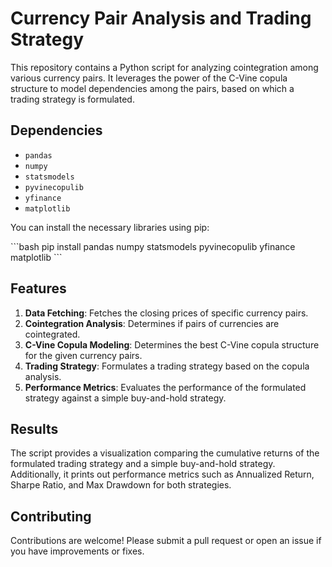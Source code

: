 # Currency Pair Analysis and Trading Strategy

This repository contains a Python script for analyzing cointegration among various currency pairs. It leverages the power of the C-Vine copula structure to model dependencies among the pairs, based on which a trading strategy is formulated.

## Dependencies

- `pandas`
- `numpy`
- `statsmodels`
- `pyvinecopulib`
- `yfinance`
- `matplotlib`

You can install the necessary libraries using pip:

\```bash
pip install pandas numpy statsmodels pyvinecopulib yfinance matplotlib
\```

## Features

1. **Data Fetching**: Fetches the closing prices of specific currency pairs.
2. **Cointegration Analysis**: Determines if pairs of currencies are cointegrated.
3. **C-Vine Copula Modeling**: Determines the best C-Vine copula structure for the given currency pairs.
4. **Trading Strategy**: Formulates a trading strategy based on the copula analysis.
5. **Performance Metrics**: Evaluates the performance of the formulated strategy against a simple buy-and-hold strategy.


## Results

The script provides a visualization comparing the cumulative returns of the formulated trading strategy and a simple buy-and-hold strategy. Additionally, it prints out performance metrics such as Annualized Return, Sharpe Ratio, and Max Drawdown for both strategies.

## Contributing

Contributions are welcome! Please submit a pull request or open an issue if you have improvements or fixes.

